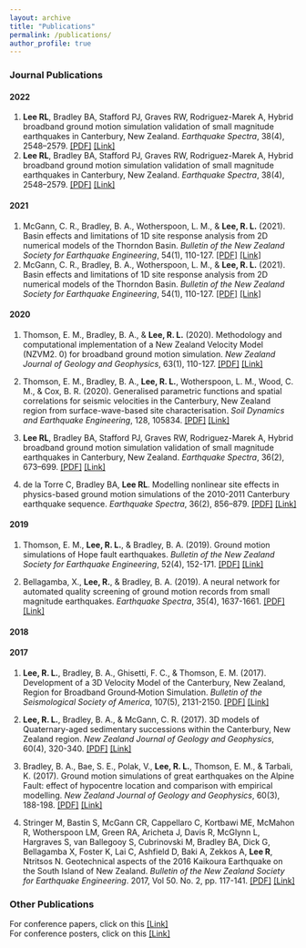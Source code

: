 ```yaml
---
layout: archive
title: "Publications"
permalink: /publications/
author_profile: true
---
```


### Journal Publications

#### 2022

1. **Lee RL**, Bradley BA, Stafford PJ, Graves RW, Rodriguez-Marek A, Hybrid broadband ground motion simulation validation of small magnitude earthquakes in Canterbury, New Zealand. *Earthquake Spectra*, 38(4), 2548–2579. [[PDF]](https://lee-robin.github.io/files/Journal/Lee_2022_NZSmallMagnitudeSimulationValidation_ES.pdf) [[Link]](https://doi.org/10.1177/87552930221109297)
2. **Lee RL**, Bradley BA, Stafford PJ, Graves RW, Rodriguez-Marek A, Hybrid broadband ground motion simulation validation of small magnitude earthquakes in Canterbury, New Zealand. *Earthquake Spectra*, 38(4), 2548–2579. [[PDF]](https://lee-robin.github.io/files/Journal/Lee_2022_NZSmallMagnitudeSimulationValidation_ES.pdf) [[Link]](https://doi.org/10.1177/87552930221109297)

#### 2021

1. McGann, C. R., Bradley, B. A., Wotherspoon, L. M., & **Lee, R. L.** (2021). Basin effects and limitations of 1D site response analysis from 2D numerical models of the Thorndon Basin. *Bulletin of the New Zealand Society for Earthquake Engineering*, 54(1), 110-127. [[PDF]](https://lee-robin.github.io/files/Journal/McGann_2021_WellingtonBasin2DSiteResponse_BNZSEE.pdf) [[Link]](https://doi.org/10.5459/bnzsee.54.1.21-30)
2. McGann, C. R., Bradley, B. A., Wotherspoon, L. M., & **Lee, R. L.** (2021). Basin effects and limitations of 1D site response analysis from 2D numerical models of the Thorndon Basin. *Bulletin of the New Zealand Society for Earthquake Engineering*, 54(1), 110-127. [[PDF]](https://lee-robin.github.io/files/Journal/McGann_2021_WellingtonBasin2DSiteResponse_BNZSEE.pdf) [[Link]](https://doi.org/10.5459/bnzsee.54.1.21-30)

#### 2020

1. Thomson, E. M., Bradley, B. A., & **Lee, R. L.** (2020). Methodology and computational implementation of a New Zealand Velocity Model (NZVM2. 0) for broadband ground motion simulation. *New Zealand Journal of Geology and Geophysics*, 63(1), 110-127. [[PDF]](https://lee-robin.github.io/files/Journal/Thomson_2020_NZVM2_NZJGG.pdf) [[Link]](https://doi.org/10.1080/00288306.2019.1636830)

2. Thomson, E. M., Bradley, B. A., **Lee, R. L.**, Wotherspoon, L. M., Wood, C. M., & Cox, B. R. (2020). Generalised parametric functions and spatial correlations for seismic velocities in the Canterbury, New Zealand region from surface-wave-based site characterisation. *Soil Dynamics and Earthquake Engineering*, 128, 105834. [[PDF]](https://lee-robin.github.io/files/Journal/Thomson_2020_ParametricFunctionsVelocity_SDEE.pdf) [[Link]](https://doi.org/10.1016/j.soildyn.2019.105834)

3. **Lee RL**, Bradley BA, Stafford PJ, Graves RW, Rodriguez-Marek A, Hybrid broadband ground motion simulation validation of small magnitude earthquakes in Canterbury, New Zealand. *Earthquake Spectra*, 36(2), 673–699. [[PDF]](https://lee-robin.github.io/files/Journal/Lee_2020_CanterburySmallMagnitudeSimulationValidation_ES.pdf) [[Link]](https://doi.org/10.1177/8755293019891718)

4. de la Torre C, Bradley BA, **Lee RL**. Modelling nonlinear site effects in physics-based ground motion simulations of the 2010-2011 Canterbury earthquake sequence. *Earthquake Spectra*, 36(2), 856–879. [[PDF]](https://lee-robin.github.io/files/Journal/delaTorre_2020_NonlinearSiteResponseCanterburySimulations_ES.pdf) [[Link]](https://doi.org/10.1177/8755293019891729)

#### 2019

1. Thomson, E. M., **Lee, R. L.**, & Bradley, B. A. (2019). Ground motion simulations of Hope fault earthquakes. *Bulletin of the New Zealand Society for Earthquake Engineering*, 52(4), 152-171. [[PDF]](https://lee-robin.github.io/files/Journal/Thomson_2020_HopeFaultSimulation_BNZSEE.pdf) [[Link]](https://doi.org/10.5459/bnzsee.52.4.152-171)

2. Bellagamba, X., **Lee, R.**, & Bradley, B. A. (2019). A neural network for automated quality screening of ground motion records from small magnitude earthquakes. *Earthquake Spectra*, 35(4), 1637-1661. [[PDF]](https://lee-robin.github.io/files/Journal/Bellagamba_2019_GroundMotionClassificationNeuralNetwork_ES.pdf) [[Link]](https://doi.org/10.1193/122118EQS292M)

#### 2018


#### 2017

1. **Lee, R. L.**, Bradley, B. A., Ghisetti, F. C., & Thomson, E. M. (2017). Development of a 3D Velocity Model of the Canterbury, New Zealand, Region for Broadband Ground‐Motion Simulation. *Bulletin of the Seismological Society of America*, 107(5), 2131-2150. [[PDF]](https://lee-robin.github.io/files/Journal/Lee_2017_CantVM_BSSA.pdf) [[Link]](https://doi.org/10.1785/0120160326)

2. **Lee, R. L.**, Bradley, B. A., & McGann, C. R. (2017). 3D models of Quaternary-aged sedimentary successions within the Canterbury, New Zealand region. *New Zealand Journal of Geology and Geophysics*, 60(4), 320-340. [[PDF]](https://lee-robin.github.io/files/Journal/Lee_2017_QuaternaryModel_NZJGG.pdf) [[Link]](https://doi.org/10.1080/00288306.2017.1334671)

3. Bradley, B. A., Bae, S. E., Polak, V., **Lee, R. L.**, Thomson, E. M., & Tarbali, K. (2017). Ground motion simulations of great earthquakes on the Alpine Fault: effect of hypocentre location and comparison with empirical modelling. *New Zealand Journal of Geology and Geophysics*, 60(3), 188-198. [[PDF]](https://lee-robin.github.io/files/Journal/Bradley_2017_GroundMotionSimulationAlpineFault_NZJGG.pdf) [[Link]](https://doi.org/10.1080/00288306.2017.1297313)

4. Stringer M, Bastin S, McGann CR, Cappellaro C, Kortbawi ME, McMahon R, Wotherspoon LM, Green RA, Aricheta J, Davis R, McGlynn L, Hargraves S, van Ballegooy S, Cubrinovski M, Bradley BA, Dick G, Bellagamba X, Foster K, Lai C, Ashfield D, Baki A, Zekkos A, **Lee R**, Ntritsos N. Geotechnical aspects of the 2016 Kaikoura Earthquake on the South Island of New Zealand.  *Bulletin of the New Zealand Society for Earthquake Engineering*. 2017, Vol 50. No. 2, pp. 117-141. [[PDF]](https://lee-robin.github.io/files/Journal/Stringer_2017_GeotechnicalAspectsKaikoura_BNZSEE.pdf) [[Link]](https://doi.org/10.5459/bnzsee.50.2.117-141)


### Other Publications

For conference papers, click on this [[Link]](https://github.com/lee-robin/lee-robin.github.io/tree/master/files/ConferencePapers)  
For conference posters, click on this [[Link]](https://github.com/lee-robin/lee-robin.github.io/tree/master/files/ConferencePosters)
